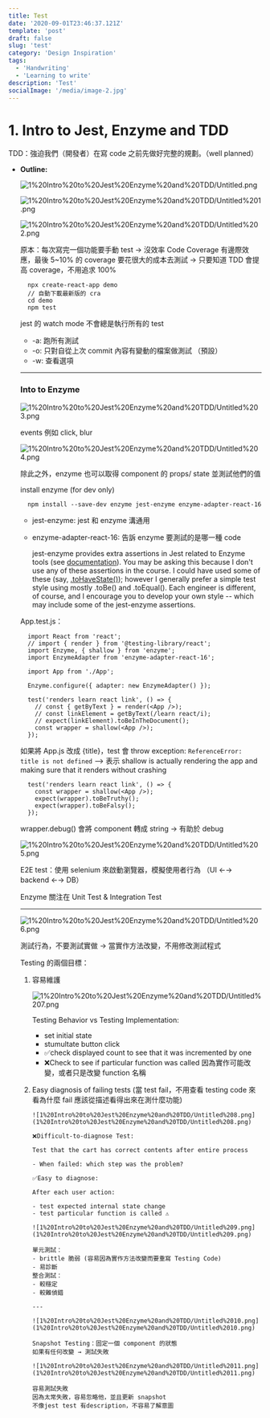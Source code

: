 ```yaml
---
title: Test
date: '2020-09-01T23:46:37.121Z'
template: 'post'
draft: false
slug: 'test'
category: 'Design Inspiration'
tags:
  - 'Handwriting'
  - 'Learning to write'
description: 'Test'
socialImage: '/media/image-2.jpg'
---
```


# 1. Intro to Jest, Enzyme and TDD

TDD：強迫我們（開發者）在寫 code 之前先做好完整的規劃。（well planned）

- **Outline:**

  ![1%20Intro%20to%20Jest%20Enzyme%20and%20TDD/Untitled.png](1%20Intro%20to%20Jest%20Enzyme%20and%20TDD/Untitled.png)

  ![1%20Intro%20to%20Jest%20Enzyme%20and%20TDD/Untitled%201.png](1%20Intro%20to%20Jest%20Enzyme%20and%20TDD/Untitled%201.png)

  ![1%20Intro%20to%20Jest%20Enzyme%20and%20TDD/Untitled%202.png](1%20Intro%20to%20Jest%20Enzyme%20and%20TDD/Untitled%202.png)

  原本：每次寫完一個功能要手動 test → 沒效率
  Code Coverage 有邊際效應，最後 5~10% 的 coverage 要花很大的成本去測試
  → 只要知道 TDD 會提高 coverage，不用追求 100%

        npx create-react-app demo
        // 自動下載最新版的 cra
        cd demo
        npm test

  jest 的 watch mode 不會總是執行所有的 test

  - -a: 跑所有測試
  - -o: 只對自從上次 commit 內容有變動的檔案做測試 （預設）
  - -w: 查看選項

  ***

  ### **Into to Enzyme**

  ![1%20Intro%20to%20Jest%20Enzyme%20and%20TDD/Untitled%203.png](1%20Intro%20to%20Jest%20Enzyme%20and%20TDD/Untitled%203.png)

  events 例如 click, blur

  ![1%20Intro%20to%20Jest%20Enzyme%20and%20TDD/Untitled%204.png](1%20Intro%20to%20Jest%20Enzyme%20and%20TDD/Untitled%204.png)

  除此之外，enzyme 也可以取得 component 的 props/ state 並測試他們的值

  install enzyme (for dev only)

        npm install --save-dev enzyme jest-enzyme enzyme-adapter-react-16

  - jest-enzyme: jest 和 enzyme 溝通用
  - enzyme-adapter-react-16: 告訴 enzyme 要測試的是哪一種 code

    jest-enzyme provides extra assertions in Jest related to Enzyme tools (see [documentation](https://github.com/FormidableLabs/enzyme-matchers/tree/master/packages/jest-enzyme)). You may be asking this because I don't use any of these assertions in the course. I could have used some of these (say, [.toHaveState()](https://github.com/FormidableLabs/enzyme-matchers/tree/master/packages/jest-enzyme#tohavestate)); however I generally prefer a simple test style using mostly .toBe() and .toEqual(). Each engineer is different, of course, and I encourage you to develop your own style -- which may include some of the jest-enzyme assertions.

  App.test.js：

        import React from 'react';
        // import { render } from '@testing-library/react';
        import Enzyme, { shallow } from 'enzyme';
        import EnzymeAdapter from 'enzyme-adapter-react-16';

        import App from './App';

        Enzyme.configure({ adapter: new EnzymeAdapter() });

        test('renders learn react link', () => {
          // const { getByText } = render(<App />);
          // const linkElement = getByText(/learn react/i);
          // expect(linkElement).toBeInTheDocument();
          const wrapper = shallow(<App />);
        });

  如果將 App.js 改成 {title}，test 會 throw exception:
  `ReferenceError: title is not defined`
  —> 表示 shallow is actually rendering the app and making sure that it renders without crashing

        test('renders learn react link', () => {
          const wrapper = shallow(<App />);
          expect(wrapper).toBeTruthy();
          expect(wrapper).toBeFalsy();
        });

  wrapper.debug() 會將 component 轉成 string → 有助於 debug

  ![1%20Intro%20to%20Jest%20Enzyme%20and%20TDD/Untitled%205.png](1%20Intro%20to%20Jest%20Enzyme%20and%20TDD/Untitled%205.png)

  E2E test：使用 selenium 來啟動瀏覽器，模擬使用者行為
  （UI ←→ backend ←→ DB）

  Enzyme 關注在 Unit Test & Integration Test

  ***

  ![1%20Intro%20to%20Jest%20Enzyme%20and%20TDD/Untitled%206.png](1%20Intro%20to%20Jest%20Enzyme%20and%20TDD/Untitled%206.png)

  測試行為，不要測試實做
  → 當實作方法改變，不用修改測試程式

  Testing 的兩個目標：

  1.  容易維護

      ![1%20Intro%20to%20Jest%20Enzyme%20and%20TDD/Untitled%207.png](1%20Intro%20to%20Jest%20Enzyme%20and%20TDD/Untitled%207.png)

      Testing Behavior vs Testing Implementation:

      - set initial state
      - stumultate button click
      - ✅check displayed count to see that it was incremented by one
      - ❌Check to see if particular function was called
        因為實作可能改變，或者只是改變 function 名稱

  2.  Easy diagnosis of failing tests
      (當 test fail，不用查看 testing code 來看為什麼 fail
      應該從描述看得出來在測什麼功能)

          ![1%20Intro%20to%20Jest%20Enzyme%20and%20TDD/Untitled%208.png](1%20Intro%20to%20Jest%20Enzyme%20and%20TDD/Untitled%208.png)

          ❌Difficult-to-diagnose Test:

          Test that the cart has correct contents after entire process

          - When failed: which step was the problem?

          ✅Easy to diagnose:

          After each user action:

          - test expected internal state change
          - test particular function is called ⚠️

          ![1%20Intro%20to%20Jest%20Enzyme%20and%20TDD/Untitled%209.png](1%20Intro%20to%20Jest%20Enzyme%20and%20TDD/Untitled%209.png)

          單元測試：
          - brittle 脆弱 (容易因為實作方法改變而要重寫 Testing Code)
          - 易診斷
          整合測試：
          - 較穩定
          - 較難偵錯

          ---

          ![1%20Intro%20to%20Jest%20Enzyme%20and%20TDD/Untitled%2010.png](1%20Intro%20to%20Jest%20Enzyme%20and%20TDD/Untitled%2010.png)

          Snapshot Testing：固定一個 component 的狀態
          如果有任何改變 → 測試失敗

          ![1%20Intro%20to%20Jest%20Enzyme%20and%20TDD/Untitled%2011.png](1%20Intro%20to%20Jest%20Enzyme%20and%20TDD/Untitled%2011.png)

          容易測試失敗
          因為太常失敗，容易忽略他，並且更新 snapshot
          不像jest test 有description，不容易了解意圖

